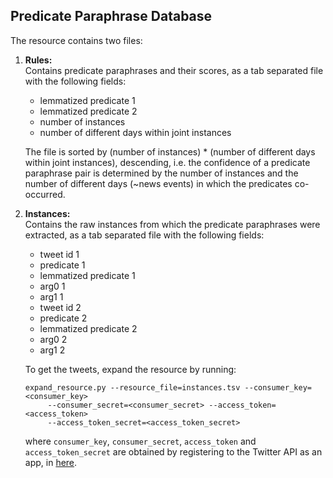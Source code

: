 ## Predicate Paraphrase Database

The resource contains two files:

1. <b>Rules:</b><br/>
   Contains predicate paraphrases and their scores, as a tab separated file with the following fields:
   
   * lemmatized predicate 1
   * lemmatized predicate 2
   * number of instances
   * number of different days within joint instances
   
   The file is sorted by (number of instances) * (number of different days within joint instances), descending, 
   i.e. the confidence of a predicate paraphrase pair is determined by the number of instances and the number of different days 
   (~news events) in which the predicates co-occurred.

2. <b>Instances:</b><br/> 
   Contains the raw instances from which the predicate paraphrases were extracted, as a tab separated file with the following fields:
   
   * tweet id 1
   * predicate 1
   * lemmatized predicate 1
   * arg0 1
   * arg1 1
   * tweet id 2
   * predicate 2
   * lemmatized predicate 2
   * arg0 2
   * arg1 2
   
   To get the tweets, expand the resource by running:
   
   ```
   expand_resource.py --resource_file=instances.tsv --consumer_key=<consumer_key>
        --consumer_secret=<consumer_secret> --access_token=<access_token> 
        --access_token_secret=<access_token_secret>
   ```
   
   where `consumer_key`, `consumer_secret`, `access_token` and `access_token_secret` are obtained by registering to the Twitter API as an app, in [here](https://apps.twitter.com/).
